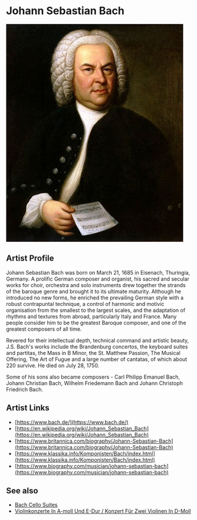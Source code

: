 # Johann Sebastian Bach

![](../../assets/artists/Johann_Sebastian_Bach.png)

## Artist Profile

Johann Sebastian Bach was born on March 21, 1685 in Eisenach, Thuringia, Germany. A prolific German composer and organist, his sacred and secular works for choir, orchestra and solo instruments drew together the strands of the baroque genre and brought it to its ultimate maturity. Although he introduced no new forms, he enriched the prevailing German style with a robust contrapuntal technique, a control of harmonic and motivic organisation from the smallest to the largest scales, and the adaptation of rhythms and textures from abroad, particularly Italy and France. Many people consider him to be the greatest Baroque composer, and one of the greatest composers of all time.

Revered for their intellectual depth, technical command and artistic beauty, J.S. Bach's works include the Brandenburg concertos, the keyboard suites and partitas, the Mass in B Minor, the St. Matthew Passion, The Musical Offering, The Art of Fugue and a large number of cantatas, of which about 220 survive. He died on July 28, 1750.

Some of his sons also became composers - Carl Philipp Emanuel Bach, Johann Christian Bach, Wilhelm Friedemann Bach and Johann Christoph Friedrich Bach.

## Artist Links

- [https://www.bach.de/](https://www.bach.de/)
- [https://en.wikipedia.org/wiki/Johann_Sebastian_Bach](https://en.wikipedia.org/wiki/Johann_Sebastian_Bach)
- [https://www.britannica.com/biography/Johann-Sebastian-Bach](https://www.britannica.com/biography/Johann-Sebastian-Bach)
- [https://www.klassika.info/Komponisten/Bach/index.html](https://www.klassika.info/Komponisten/Bach/index.html)
- [https://www.biography.com/musician/johann-sebastian-bach](https://www.biography.com/musician/johann-sebastian-bach)


## See also

- [Bach Cello Suites](Bach_Cello_Suites.md)
- [Violinkonzerte In A-moll Und E-Dur / Konzert Für Zwei Violinen In D-Moll](Violinkonzerte_In_A-moll_Und_E-Dur_-_Konzert_Für_Zwei_Violinen_In_D-Moll.md)
